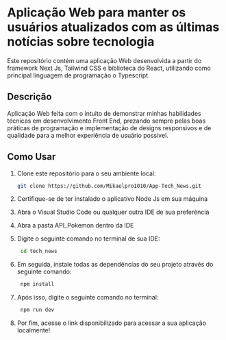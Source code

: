 # Aplicação Web para manter os usuários atualizados com as últimas notícias sobre tecnologia
Este repositório contém uma aplicação Web desenvolvida a partir do framework Next Js, Tailwind CSS e biblioteca do React, utilizando como principal linguagem de programação o Typescript.

## Descrição
Aplicação Web feita com o intuito de demonstrar minhas habilidades técnicas em desenvolvimento Front End, prezando sempre pelas boas práticas de programação e implementação de designs responsivos e de qualidade para a melhor experiência de usuário possível.

## Como Usar

1. Clone este repositório para o seu ambiente local:

    ```bash
    git clone https://github.com/Mikaelpro1010/App-Tech_News.git
    ```
2. Certifique-se de ter instalado o aplicativo Node Js em sua máquina

3. Abra o Visual Studio Code ou qualquer outra IDE de sua preferência
   
4. Abra a pasta API_Pokemon dentro da IDE
   
5. Digite o seguinte comando no terminal de sua IDE:
   ```bash
    cd tech_news
    ```
6. Em seguida, instale todas as dependências do seu projeto através do seguinte comando:
   ```bash
    npm install
    ```
7. Após isso, digite o seguinte comando no terminal:
   ```bash
    npm run dev
    ```
8. Por fim, acesse o link disponibilizado para acessar a sua aplicação localmente!
